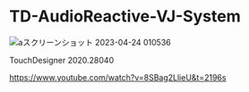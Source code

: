 # TD-AudioReactive-VJ-System

![aスクリーンショット 2023-04-24 010536](https://user-images.githubusercontent.com/31181926/233851109-1a863b38-cff5-4836-8d32-4aaf04d924dc.png)

TouchDesigner 2020.28040

https://www.youtube.com/watch?v=8SBag2LlieU&t=2196s

